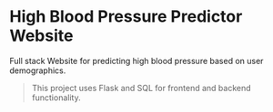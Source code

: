 # High Blood Pressure Predictor Website

Full stack Website for predicting high blood pressure based on user demographics.
> This project uses Flask and SQL for frontend and backend functionality.

